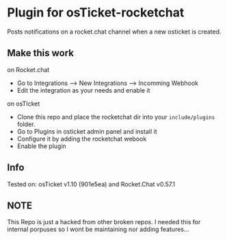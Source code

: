 # Plugin for osTicket-rocketchat

Posts notifications on a rocket.chat channel when a new osticket is created. 


Make this work
--------------
on Rocket.chat
- Go to Integrations --> New Integrations --> Incomming Webhook
- Edit the integration as your needs and enable it

on osTIcket 
- Clone this repo and place the rocketchat dir into your `include/plugins` folder.
- Go to Plugins in osticket admin panel and install it
- Configure it by adding the rocketchat webook
- Enable the plugin


Info
------
Tested on: osTicket v1.10 (901e5ea) and Rocket.Chat v0.57.1

NOTE
---------------
This Repo is just a hacked from other broken repos. I needed this for internal porpuses so I wont be maintaining nor adding features...

